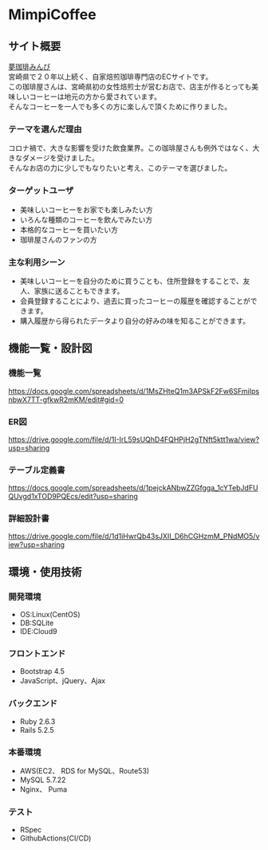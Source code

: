 # MimpiCoffee

## サイト概要
[夢珈琲みんぴ](https://mimpi.shop)<br>
宮崎県で２０年以上続く、自家焙煎珈琲専門店のECサイトです。<br>
この珈琲屋さんは、宮崎県初の女性焙煎士が営むお店で、店主が作るとっても美味しいコーヒーは地元の方から愛されています。<br>
そんなコーヒーを一人でも多くの方に楽しんで頂くために作りました。

### テーマを選んだ理由
コロナ禍で、大きな影響を受けた飲食業界。この珈琲屋さんも例外ではなく、大きなダメージを受けました。<br>
そんなお店の力に少しでもなりたいと考え、このテーマを選びました。

### ターゲットユーザ
- 美味しいコーヒーをお家でも楽しみたい方
- いろんな種類のコーヒーを飲んでみたい方
- 本格的なコーヒーを買いたい方
- 珈琲屋さんのファンの方

### 主な利用シーン
- 美味しいコーヒーを自分のために買うことも、住所登録をすることで、友人、家族に送ることもできます。
- 会員登録することにより、過去に買ったコーヒーの履歴を確認することができます。
- 購入履歴から得られたデータより自分の好みの味を知ることができます。

## 機能一覧・設計図

### 機能一覧
https://docs.google.com/spreadsheets/d/1MsZHteQ1m3APSkF2Fw6SFmiIpsnbwX7TT-gfkwR2mKM/edit#gid=0

### ER図
https://drive.google.com/file/d/1I-IrL59sUQhD4FQHPjH2gTNft5ktt1wa/view?usp=sharing

### テーブル定義書
https://docs.google.com/spreadsheets/d/1pejckANbwZZGfgga_1cYTebJdFUQUvgd1xTOD9PQEcs/edit?usp=sharing

### 詳細設計書
https://drive.google.com/file/d/1d1iHwrQb43sJXII_D6hCGHzmM_PNdMO5/view?usp=sharing

## 環境・使用技術
### 開発環境
- OS:Linux(CentOS)
- DB:SQLite
- IDE:Cloud9

### フロントエンド
- Bootstrap 4.5
- JavaScript、jQuery、Ajax

### バックエンド
- Ruby 2.6.3
- Rails 5.2.5

### 本番環境
- AWS(EC2、 RDS for MySQL、Route53)
- MySQL 5.7.22
- Nginx、 Puma

### テスト
- RSpec
- GithubActions(CI/CD)

